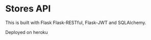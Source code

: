 # Stores API

This is built with Flask Flask-RESTful, Flask-JWT and SQLAlchemy.

Deployed on heroku
